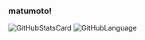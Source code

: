### matumoto!

![GitHubStatsCard](https://github-readme-stats.vercel.app/api?username=matumoto1234&show_icons=true&theme=github_dark)
![GitHubLanguage](https://github-readme-stats.vercel.app/api/top-langs/?username=matumoto1234&theme=github_dark)

<!--
**matumoto1234/matumoto1234** is a ✨ _special_ ✨ repository because its `README.md` (this file) appears on your GitHub profile.

Here are some ideas to get you started:

- 🔭 I’m currently working on ...
- 🌱 I’m currently learning ...
- 👯 I’m looking to collaborate on ...
- 🤔 I’m looking for help with ...
- 💬 Ask me about ...
- 📫 How to reach me: ...
- 😄 Pronouns: ...
- ⚡ Fun fact: ...
-->
